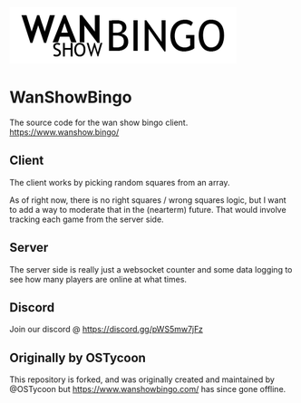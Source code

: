 ![WanShowBingo Logo](/client/images/wanshowbingo-b.png)

# WanShowBingo
The source code for the wan show bingo client. https://www.wanshow.bingo/

## Client
The client works by picking random squares from an array.

As of right now, there is no right squares / wrong squares logic, but I want to add a way to moderate that in the (nearterm) future. That would involve tracking each game from the server side.

## Server
The server side is really just a websocket counter and some data logging to see how many players are online at what times.

## Discord
Join our discord @ https://discord.gg/pWS5mw7jFz

## Originally by OSTycoon
This repository is forked, and was originally created and maintained by @OSTycoon but https://www.wanshowbingo.com/ has since gone offline.
